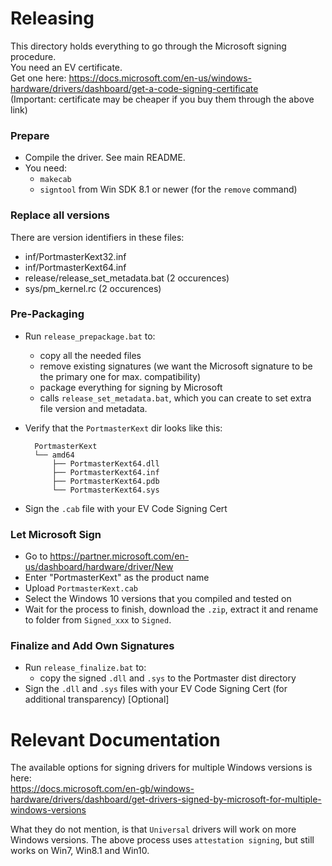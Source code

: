 # Releasing

This directory holds everything to go through the Microsoft signing procedure.  
You need an EV certificate.  
Get one here: https://docs.microsoft.com/en-us/windows-hardware/drivers/dashboard/get-a-code-signing-certificate  
(Important: certificate may be cheaper if you buy them through the above link)

### Prepare

- Compile the driver. See main README.
- You need:
  - `makecab`
  - `signtool` from Win SDK 8.1 or newer (for the `remove` command)

### Replace all versions

There are version identifiers in these files:
- inf/PortmasterKext32.inf
- inf/PortmasterKext64.inf
- release/release_set_metadata.bat (2 occurences)
- sys/pm_kernel.rc (2 occurences)

### Pre-Packaging

- Run `release_prepackage.bat` to:
  - copy all the needed files
  - remove existing signatures (we want the Microsoft signature to be the primary one for max. compatibility)
  - package everything for signing by Microsoft
  - calls `release_set_metadata.bat`, which you can create to set extra file version and metadata.

- Verify that the `PortmasterKext` dir looks like this:

        PortmasterKext
        └── amd64
            ├── PortmasterKext64.dll
            ├── PortmasterKext64.inf
            ├── PortmasterKext64.pdb
            └── PortmasterKext64.sys

- Sign the `.cab` file with your EV Code Signing Cert

### Let Microsoft Sign

- Go to https://partner.microsoft.com/en-us/dashboard/hardware/driver/New
- Enter "PortmasterKext" as the product name
- Upload `PortmasterKext.cab`
- Select the Windows 10 versions that you compiled and tested on
- Wait for the process to finish, download the `.zip`, extract it and rename to folder from `Signed_xxx` to `Signed`.

### Finalize and Add Own Signatures

- Run `release_finalize.bat` to:
  - copy the signed `.dll` and `.sys` to the Portmaster dist directory
- Sign the `.dll` and `.sys` files with your EV Code Signing Cert (for additional transparency) [Optional]

# Relevant Documentation

The available options for signing drivers for multiple Windows versions is here:  
https://docs.microsoft.com/en-gb/windows-hardware/drivers/dashboard/get-drivers-signed-by-microsoft-for-multiple-windows-versions

What they do not mention, is that `Universal` drivers will work on more Windows versions. The above process uses `attestation signing`, but still works on Win7, Win8.1 and Win10.

